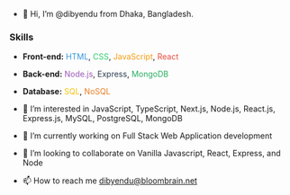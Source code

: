 - 👋 Hi, I’m @dibyendu from Dhaka, Bangladesh.
### Skills
- **Front-end:** <span style="color: #3498db;">HTML</span>, <span style="color: #2ecc71;">CSS</span>, <span style="color: #f39c12;">JavaScript</span>, <span style="color: #e74c3c;">React</span>
- **Back-end:** <span style="color: #9b59b6;">Node.js</span>, <span style="color: #2c3e50;">Express</span>, <span style="color: #27ae60;">MongoDB</span>
- **Database:** <span style="color: #f1c40f;">SQL</span>, <span style="color: #e67e22;">NoSQL</span>

- 👀 I’m interested in JavaScript, TypeScript, Next.js, Node.js, React.js, Express.js, MySQL, PostgreSQL, MongoDB
- 🌱 I’m currently working on Full Stack Web Application development
- 💞️ I’m looking to collaborate on Vanilla Javascript, React, Express, and Node
- 📫 How to reach me dibyendu@bloombrain.net

<!---
dibyenducse/dibyenducse is a ✨ special ✨ repository because its `README.md` (this file) appears on your GitHub profile.
You can click the Preview link to take a look at your changes.
--->
